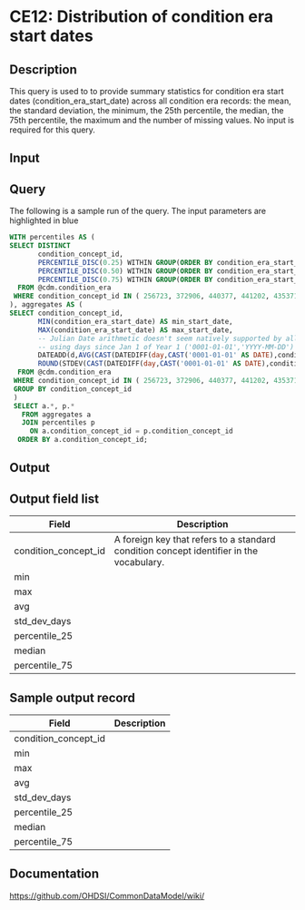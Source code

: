 <!---
Group:condition era
Name:CE12 Distribution of condition era start dates
Author:Patrick Ryan
CDM Version: 5.0
-->

# CE12: Distribution of condition era start dates

## Description
This query is used to to provide summary statistics for condition era start dates (condition_era_start_date) across all condition era records: the mean, the standard deviation, the minimum, the 25th percentile, the median, the 75th percentile, the maximum and the number of missing values. No input is required for this query.

## Input <None>

## Query
The following is a sample run of the query. The input parameters are highlighted in  blue

```sql
WITH percentiles AS (
SELECT DISTINCT 
       condition_concept_id,
       PERCENTILE_DISC(0.25) WITHIN GROUP(ORDER BY condition_era_start_date) over (PARTITION BY condition_concept_id) AS percentile_25, 
       PERCENTILE_DISC(0.50) WITHIN GROUP(ORDER BY condition_era_start_date) over (PARTITION BY condition_concept_id) AS median,
       PERCENTILE_DISC(0.75) WITHIN GROUP(ORDER BY condition_era_start_date) over (PARTITION BY condition_concept_id) AS percentile_75
  FROM @cdm.condition_era 
 WHERE condition_concept_id IN ( 256723, 372906, 440377, 441202, 435371 )
), aggregates AS (
SELECT condition_concept_id,
       MIN(condition_era_start_date) AS min_start_date,
       MAX(condition_era_start_date) AS max_start_date,
       -- Julian Date arithmetic doesn't seem natively supported by all RDBMS,
       -- using days since Jan 1 of Year 1 ('0001-01-01','YYYY-MM-DD') instead.
       DATEADD(d,AVG(CAST(DATEDIFF(day,CAST('0001-01-01' AS DATE),condition_era_start_date) AS FLOAT)),CAST('0001-01-01' AS DATE)) AS avg_start_date,
       ROUND(STDEV(CAST(DATEDIFF(day,CAST('0001-01-01' AS DATE),condition_era_start_date) AS FLOAT)),0) AS std_dev_days
  FROM @cdm.condition_era
 WHERE condition_concept_id IN ( 256723, 372906, 440377, 441202, 435371 )
 GROUP BY condition_concept_id
 )
 SELECT a.*, p.*
   FROM aggregates a
   JOIN percentiles p
     ON a.condition_concept_id = p.condition_concept_id
  ORDER BY a.condition_concept_id;
```

## Output

## Output field list

|  Field |  Description |
| --- | --- |
| condition_concept_id | A foreign key that refers to a standard condition concept identifier in the vocabulary. |
| min |   |
| max |   |
| avg |   |
| std_dev_days |   |
| percentile_25 |   |
| median |   |
| percentile_75 |   |

## Sample output record

|  Field |  Description |
| --- | --- |
| condition_concept_id |   |
| min |   |
| max |   |
| avg |   |
| std_dev_days |   |
| percentile_25 |   |
| median |   |
| percentile_75 |   |

## Documentation
https://github.com/OHDSI/CommonDataModel/wiki/
